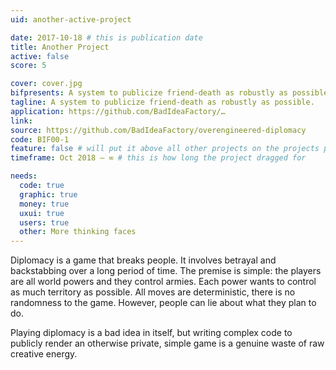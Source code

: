 ```yaml
---
uid: another-active-project

date: 2017-10-18 # this is publication date
title: Another Project
active: false
score: 5

cover: cover.jpg
bifpresents: A system to publicize friend-death as robustly as possible.
tagline: A system to publicize friend-death as robustly as possible.
application: https://github.com/BadIdeaFactory/…
link:
source: https://github.com/BadIdeaFactory/overengineered-diplomacy
code: BIF00-1
feature: false # will put it above all other projects on the projects page, and feature it on the home page
timeframe: Oct 2018 – ∞ # this is how long the project dragged for

needs:
  code: true
  graphic: true
  money: true
  uxui: true
  users: true
  other: More thinking faces
---
```


Diplomacy is a game that breaks people. It involves betrayal and backstabbing over a long period of time. The premise is simple: the players are all world powers and they control armies. Each power wants to control as much territory as possible. All moves are deterministic, there is no randomness to the game. However, people can lie about what they plan to do.

Playing diplomacy is a bad idea in itself, but writing complex code to publicly render an otherwise private, simple game is a genuine waste of raw creative energy.
